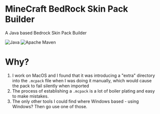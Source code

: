 # MineCraft BedRock Skin Pack Builder

A Java based Bedrock Skin Pack Builder

![Java](https://img.shields.io/badge/Java-17.0.3.1-orange) ![Apache Maven](https://img.shields.io/badge/Maven-3.8.5-orange)

# Why?

1. I work on MacOS and I found that it was introducing a "extra" directory into the `.mcpack` file when I was doing it manually, which would cause the pack to fail silently when imported
2. The process of establishing a `.mcpack` is a lot of boiler plating and easy to make mistakes.
3. The only other tools I could find where Windows based - using Windows?  Then go use one of those.

